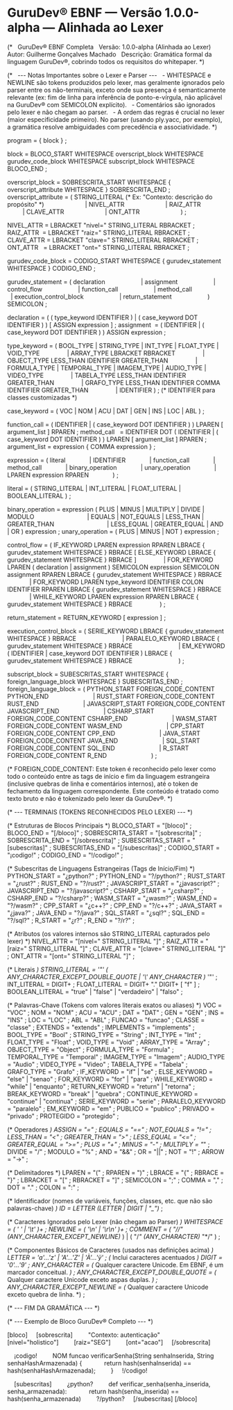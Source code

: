 # GuruDev® EBNF — Versão 1.0.0-alpha — Alinhada ao Lexer

(*   GuruDev® EBNF Completa
  Versão: 1.0.0-alpha (Alinhada ao Lexer)
  Autor: Guilherme Gonçalves Machado
  Descrição: Gramática formal da linguagem GuruDev®, cobrindo todos os requisitos do whitepaper.
*)

(*
  --- Notas Importantes sobre o Lexer e Parser ---
  - WHITESPACE e NEWLINE são tokens produzidos pelo lexer, mas geralmente ignorados pelo parser entre os não-terminais, exceto onde sua presença é semanticamente relevante (ex: fim de linha para inferência de ponto-e-vírgula, não aplicável na GuruDev® com SEMICOLON explícito).
  - Comentários são ignorados pelo lexer e não chegam ao parser.
  - A ordem das regras é crucial no lexer (maior especificidade primeiro). No parser (usando ply.yacc, por exemplo), a gramática resolve ambiguidades com precedência e associatividade.
*)

program = { block } ;

block = BLOCO_START WHITESPACE overscript_block WHITESPACE gurudev_code_block WHITESPACE subscript_block WHITESPACE BLOCO_END ;

overscript_block = SOBRESCRITA_START WHITESPACE { overscript_attribute WHITESPACE } SOBRESCRITA_END ;
overscript_attribute = ( STRING_LITERAL (* Ex: "Contexto: descrição do propósito" *)
                       | NIVEL_ATTR
                       | RAIZ_ATTR
                       | CLAVE_ATTR
                       | ONT_ATTR
                       ) ;

NIVEL_ATTR = LBRACKET "nivel=" STRING_LITERAL RBRACKET ;
RAIZ_ATTR  = LBRACKET "raiz=" STRING_LITERAL RBRACKET ;
CLAVE_ATTR = LBRACKET "clave=" STRING_LITERAL RBRACKET ;
ONT_ATTR   = LBRACKET "ont=" STRING_LITERAL RBRACKET ;

gurudev_code_block = CODIGO_START WHITESPACE { gurudev_statement WHITESPACE } CODIGO_END ;

gurudev_statement = ( declaration
                    | assignment
                    | control_flow
                    | function_call
                    | method_call
                    | execution_control_block
                    | return_statement
                    ) SEMICOLON ;

declaration = ( ( type_keyword IDENTIFIER ) | ( case_keyword DOT IDENTIFIER ) ) [ ASSIGN expression ] ;
assignment  = ( IDENTIFIER | ( case_keyword DOT IDENTIFIER ) ) ASSIGN expression ;

type_keyword = ( BOOL_TYPE | STRING_TYPE | INT_TYPE | FLOAT_TYPE | VOID_TYPE
               | ARRAY_TYPE LBRACKET RBRACKET
               | OBJECT_TYPE LESS_THAN IDENTIFIER GREATER_THAN
               | FORMULA_TYPE | TEMPORAL_TYPE | IMAGEM_TYPE | AUDIO_TYPE | VIDEO_TYPE
               | TABELA_TYPE LESS_THAN IDENTIFIER GREATER_THAN
               | GRAFO_TYPE LESS_THAN IDENTIFIER COMMA IDENTIFIER GREATER_THAN
               | IDENTIFIER ) ; (* IDENTIFIER para classes customizadas *)

case_keyword = ( VOC | NOM | ACU | DAT | GEN | INS | LOC | ABL ) ;

function_call = ( IDENTIFIER | ( case_keyword DOT IDENTIFIER ) ) LPAREN [ argument_list ] RPAREN ;
method_call   = IDENTIFIER DOT ( IDENTIFIER | ( case_keyword DOT IDENTIFIER ) ) LPAREN [ argument_list ] RPAREN ;
argument_list = expression { COMMA expression } ;

expression = ( literal
             | IDENTIFIER
             | function_call
             | method_call
             | binary_operation
             | unary_operation
             | LPAREN expression RPAREN
             ) ;

literal = ( STRING_LITERAL | INT_LITERAL | FLOAT_LITERAL | BOOLEAN_LITERAL ) ;

binary_operation = expression ( PLUS | MINUS | MULTIPLY | DIVIDE | MODULO
                              | EQUALS | NOT_EQUALS | LESS_THAN | GREATER_THAN
                              | LESS_EQUAL | GREATER_EQUAL | AND | OR ) expression ;
unary_operation = ( PLUS | MINUS | NOT ) expression ;

control_flow = ( IF_KEYWORD LPAREN expression RPAREN LBRACE { gurudev_statement WHITESPACE } RBRACE [ ELSE_KEYWORD LBRACE { gurudev_statement WHITESPACE } RBRACE ]
               | FOR_KEYWORD LPAREN ( declaration | assignment ) SEMICOLON expression SEMICOLON assignment RPAREN LBRACE { gurudev_statement WHITESPACE } RBRACE
               | FOR_KEYWORD LPAREN type_keyword IDENTIFIER COLON IDENTIFIER RPAREN LBRACE { gurudev_statement WHITESPACE } RBRACE
               | WHILE_KEYWORD LPAREN expression RPAREN LBRACE { gurudev_statement WHITESPACE } RBRACE
               ) ;

return_statement = RETURN_KEYWORD [ expression ] ;

execution_control_block = ( SERIE_KEYWORD LBRACE { gurudev_statement WHITESPACE } RBRACE
                          | PARALELO_KEYWORD LBRACE { gurudev_statement WHITESPACE } RBRACE
                          | EM_KEYWORD ( IDENTIFIER | case_keyword DOT IDENTIFIER ) LBRACE { gurudev_statement WHITESPACE } RBRACE
                          ) ;

subscript_block = SUBESCRITAS_START WHITESPACE { foreign_language_block WHITESPACE } SUBESCRITAS_END ;
foreign_language_block = ( PYTHON_START FOREIGN_CODE_CONTENT PYTHON_END
                         | RUST_START FOREIGN_CODE_CONTENT RUST_END
                         | JAVASCRIPT_START FOREIGN_CODE_CONTENT JAVASCRIPT_END
                         | CSHARP_START FOREIGN_CODE_CONTENT CSHARP_END
                         | WASM_START FOREIGN_CODE_CONTENT WASM_END
                         | CPP_START FOREIGN_CODE_CONTENT CPP_END
                         | JAVA_START FOREIGN_CODE_CONTENT JAVA_END
                         | SQL_START FOREIGN_CODE_CONTENT SQL_END
                         | R_START FOREIGN_CODE_CONTENT R_END
                         ) ;

(*
FOREIGN_CODE_CONTENT: Este token é reconhecido pelo lexer como todo o conteúdo entre as tags de início e fim da linguagem estrangeira (inclusive quebras de linha e comentários internos), até o token de fechamento da linguagem correspondente. Este conteúdo é tratado como texto bruto e não é tokenizado pelo lexer da GuruDev®.
*)

(* --- TERMINAIS (TOKENS RECONHECIDOS PELO LEXER) --- *)

(* Estruturas de Blocos Principais *)
BLOCO_START = "[bloco]" ;
BLOCO_END = "[/bloco]" ;
SOBRESCRITA_START = "[sobrescrita]" ;
SOBRESCRITA_END = "[/sobrescrita]" ;
SUBESCRITAS_START = "[subescritas]" ;
SUBESCRITAS_END = "[/subescritas]" ;
CODIGO_START = "¡codigo!" ;
CODIGO_END = "!/codigo!" ;

(* Subescritas de Linguagens Estrangeiras (Tags de Início/Fim) *)
PYTHON_START = "¿python?" ;
PYTHON_END = "?/python?" ;
RUST_START = "¿rust?" ;
RUST_END = "?/rust?" ;
JAVASCRIPT_START = "¿javascript?" ;
JAVASCRIPT_END = "?/javascript?" ;
CSHARP_START = "¿csharp?" ;
CSHARP_END = "?/csharp?" ;
WASM_START = "¿wasm?" ;
WASM_END = "?/wasm?" ;
CPP_START = "¿c++?" ;
CPP_END = "?/c++?" ;
JAVA_START = "¿java?" ;
JAVA_END = "?/java?" ;
SQL_START = "¿sql?" ;
SQL_END = "?/sql?" ;
R_START = "¿r?" ;
R_END = "?/r?" ;

(* Atributos (os valores internos são STRING_LITERAL capturados pelo lexer) *)
NIVEL_ATTR = "[nivel=" STRING_LITERAL "]" ;
RAIZ_ATTR = "[raiz=" STRING_LITERAL "]" ;
CLAVE_ATTR = "[clave=" STRING_LITERAL "]" ;
ONT_ATTR = "[ont=" STRING_LITERAL "]" ;

(* Literais *)
STRING_LITERAL = '"' ( ANY_CHARACTER_EXCEPT_DOUBLE_QUOTE | '\\' ANY_CHARACTER )* '"' ;
INT_LITERAL = DIGIT+ ;
FLOAT_LITERAL = DIGIT+ "." DIGIT+ [ "f" ] ;
BOOLEAN_LITERAL = "true" | "false" | "verdadeiro" | "falso" ;

(* Palavras-Chave (Tokens com valores literais exatos ou aliases) *)
VOC = "VOC" ; NOM = "NOM" ; ACU = "ACU" ; DAT = "DAT" ;
GEN = "GEN" ; INS = "INS" ; LOC = "LOC" ; ABL = "ABL" ;
FUNCAO = "funcao" ; CLASSE = "classe" ; EXTENDS = "extends" ; IMPLEMENTS = "implements" ;
BOOL_TYPE = "Bool" ; STRING_TYPE = "String" ; INT_TYPE = "Int" ; FLOAT_TYPE = "Float" ;
VOID_TYPE = "Void" ; ARRAY_TYPE = "Array" ; OBJECT_TYPE = "Object" ; FORMULA_TYPE = "Formula" ;
TEMPORAL_TYPE = "Temporal" ; IMAGEM_TYPE = "Imagem" ; AUDIO_TYPE = "Audio" ;
VIDEO_TYPE = "Video" ; TABELA_TYPE = "Tabela" ; GRAFO_TYPE = "Grafo" ;
IF_KEYWORD = "if" | "se" ; ELSE_KEYWORD = "else" | "senao" ;
FOR_KEYWORD = "for" | "para" ; WHILE_KEYWORD = "while" | "enquanto" ;
RETURN_KEYWORD = "return" | "retorna" ; BREAK_KEYWORD = "break" | "quebra" ;
CONTINUE_KEYWORD = "continue" | "continua" ;
SERIE_KEYWORD = "serie" ; PARALELO_KEYWORD = "paralelo" ; EM_KEYWORD = "em" ;
PUBLICO = "publico" ; PRIVADO = "privado" ; PROTEGIDO = "protegido" ;

(* Operadores *)
ASSIGN = "=" ; EQUALS = "==" ; NOT_EQUALS = "!=" ;
LESS_THAN = "<" ; GREATER_THAN = ">" ; LESS_EQUAL = "<=" ; GREATER_EQUAL = ">=" ;
PLUS = "+" ; MINUS = "-" ; MULTIPLY = "*" ; DIVIDE = "/" ; MODULO = "%" ;
AND = "&&" ; OR = "||" ; NOT = "!" ; ARROW = "->" ;

(* Delimitadores *)
LPAREN = "(" ; RPAREN = ")" ; LBRACE = "{" ; RBRACE = "}" ;
LBRACKET = "[" ; RBRACKET = "]" ; SEMICOLON = ";" ; COMMA = "," ;
DOT = "." ; COLON = ":" ;

(* Identificador (nomes de variáveis, funções, classes, etc. que não são palavras-chave) *)
ID = LETTER (LETTER | DIGIT | "_")* ;

(* Caracteres Ignorados pelo Lexer (não chegam ao Parser) *)
WHITESPACE = ( ' ' | '\t' )+ ;
NEWLINE = ( '\n' | '\r\n' )+ ;
COMMENT = ( "//" (ANY_CHARACTER_EXCEPT_NEWLINE)* ) | ( "/*" (ANY_CHARACTER)* "*/" ) ;

(* Componentes Básicos de Caracteres (usados nas definições acima) *)
LETTER = 'a'...'z' | 'A'...'Z' | 'À'...'ÿ' ; (* Inclui caracteres acentuados *)
DIGIT = '0'...'9' ;
ANY_CHARACTER = (* Qualquer caractere Unicode. Em EBNF, é um marcador conceitual. *) ;
ANY_CHARACTER_EXCEPT_DOUBLE_QUOTE = (* Qualquer caractere Unicode exceto aspas duplas. *) ;
ANY_CHARACTER_EXCEPT_NEWLINE = (* Qualquer caractere Unicode exceto quebra de linha. *) ;

(* --- FIM DA GRAMÁTICA --- *)

(* --- Exemplo de Bloco GuruDev® Completo --- *)

[bloco]
    [sobrescrita]
        "Contexto: autenticação"
        [nivel="holistico"]
        [raiz="SEG"]
        [ont="acao"]
    [/sobrescrita]

    ¡codigo!
        NOM funcao verificarSenha(String senhaInserida, String senhaHashArmazenada) {
            return hash(senhaInserida) == hash(senhaHashArmazenada);
        }
    !/codigo!

    [subescritas]
        ¿python?
        def verificar_senha(senha_inserida, senha_armazenada):
            return hash(senha_inserida) == hash(senha_armazenada)
        ?/python?
    [/subescritas]
[/bloco]








